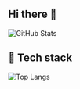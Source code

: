 ## Hi there 👋

![GitHub Stats](https://github-readme-stats.vercel.app/api?username=wulongshe)

## 🚀 Tech stack
![Top Langs](https://github-readme-stats.vercel.app/api/top-langs/?username=wulongshe&layout=compact)

<!--
**wulongshe/wulongshe** is a ✨ _special_ ✨ repository because its `README.md` (this file) appears on your GitHub profile.

Here are some ideas to get you started:

- 🔭 I’m currently working on ...
- 🌱 I’m currently learning ...
- 👯 I’m looking to collaborate on ...
- 🤔 I’m looking for help with ...
- 💬 Ask me about ...
- 📫 How to reach me: ...
- 😄 Pronouns: ...
- ⚡ Fun fact: ...
-->
